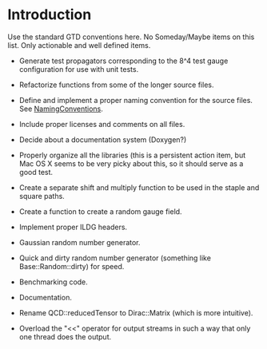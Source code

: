 # Introduction #

Use the standard GTD conventions here. No Someday/Maybe items on this list. Only actionable and well defined items.

  * Generate test propagators corresponding to the 8^4 test gauge configuration for use with unit tests.

  * Refactorize functions from some of the longer source files.

  * Define and implement a proper naming convention for the source files. See [NamingConventions](NamingConventions.md).

  * Include proper licenses and comments on all files.

  * Decide about a documentation system (Doxygen?)

  * Properly organize all the libraries (this is a persistent action item, but Mac OS X seems to be very picky about this, so it should serve as a good test.

  * Create a separate shift and multiply function to be used in the staple and square paths.

  * Create a function to create a random gauge field.

  * Implement proper ILDG headers.

  * Gaussian random number generator.

  * Quick and dirty random number generator (something like Base::Random::dirty) for speed.

  * Benchmarking code.

  * Documentation.

  * Rename QCD::reducedTensor to Dirac::Matrix (which is more intuitive).

  * Overload the "<<" operator for output streams in such a way that only one thread does the output.

